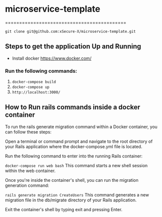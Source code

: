 
# microservice-template
===========================================

`git clone git@github.com:xSecure-X/microservice-template.git`

## Steps to get the application Up and Running

* Install docker https://www.docker.com/

### Run the following commands:
1. `docker-compose build`
2. `docker-compose up`
3. `http://localhost:3000/`


## How to Run rails commands inside a docker container

To run the rails generate migration command within a Docker container, you can follow these steps:

Open a terminal or command prompt and navigate to the root directory of your Rails application where the docker-compose.yml file is located.

Run the following command to enter into the running Rails container:

`docker-compose run web bash`
This command starts a new shell session within the web container.

Once you're inside the container's shell, you can run the migration generation command:

`rails generate migration CreateUsers`
This command generates a new migration file in the db/migrate directory of your Rails application.

Exit the container's shell by typing exit and pressing Enter.

